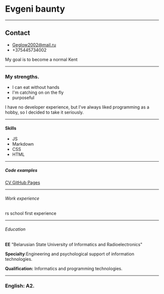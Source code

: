 # Evgeni baunty
---
## Contact
* Geglow2002@mail.ru
* +375445734002

My goal is to become a normal Kent

---
### My strengths.
* I can eat without hands
* I'm catching on on the fly
* purposeful

I have no developer experience, but I've always liked programming as a hobby, so I decided to take it seriously.

---
#### Skills
* JS
* Markdown
* CSS
* HTML
---
##### Сode examples

[CV GitHub Pages](https://github.com/Baunty2001/rsschool-cv/tree/main)

----
###### Work experience
rs school first experience

---
###### Education
__EE__ "Belarusian State University of Informatics and Radioelectronics"

__Specialty__:Engineering and psychological support of information technologies.

__Qualification:__ Informatics and programming technologies.

---
### English: A2.

